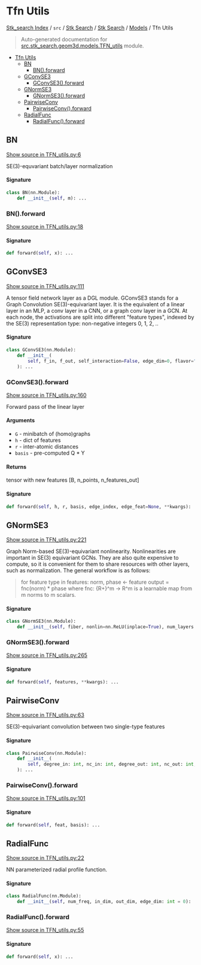 # Tfn Utils

[Stk_search Index](../../../../README.md#stk_search-index) / `src` / [Stk Search](../../index.md#stk-search) / [Stk Search](../../index.md#stk-search) / [Models](./index.md#models) / Tfn Utils

> Auto-generated documentation for [src.stk_search.geom3d.models.TFN_utils](https://github.com/mohammedazzouzi15/STK_search/blob/main/src/stk_search/geom3d/models/TFN_utils.py) module.

- [Tfn Utils](#tfn-utils)
  - [BN](#bn)
    - [BN().forward](#bn()forward)
  - [GConvSE3](#gconvse3)
    - [GConvSE3().forward](#gconvse3()forward)
  - [GNormSE3](#gnormse3)
    - [GNormSE3().forward](#gnormse3()forward)
  - [PairwiseConv](#pairwiseconv)
    - [PairwiseConv().forward](#pairwiseconv()forward)
  - [RadialFunc](#radialfunc)
    - [RadialFunc().forward](#radialfunc()forward)

## BN

[Show source in TFN_utils.py:6](https://github.com/mohammedazzouzi15/STK_search/blob/main/src/stk_search/geom3d/models/TFN_utils.py#L6)

SE(3)-equvariant batch/layer normalization

#### Signature

```python
class BN(nn.Module):
    def __init__(self, m): ...
```

### BN().forward

[Show source in TFN_utils.py:18](https://github.com/mohammedazzouzi15/STK_search/blob/main/src/stk_search/geom3d/models/TFN_utils.py#L18)

#### Signature

```python
def forward(self, x): ...
```



## GConvSE3

[Show source in TFN_utils.py:111](https://github.com/mohammedazzouzi15/STK_search/blob/main/src/stk_search/geom3d/models/TFN_utils.py#L111)

A tensor field network layer as a DGL module.
GConvSE3 stands for a Graph Convolution SE(3)-equivariant layer. It is the
equivalent of a linear layer in an MLP, a conv layer in a CNN, or a graph
conv layer in a GCN.
At each node, the activations are split into different "feature types",
indexed by the SE(3) representation type: non-negative integers 0, 1, 2, ..

#### Signature

```python
class GConvSE3(nn.Module):
    def __init__(
        self, f_in, f_out, self_interaction=False, edge_dim=0, flavor="skip"
    ): ...
```

### GConvSE3().forward

[Show source in TFN_utils.py:160](https://github.com/mohammedazzouzi15/STK_search/blob/main/src/stk_search/geom3d/models/TFN_utils.py#L160)

Forward pass of the linear layer

#### Arguments

- `G` - minibatch of (homo)graphs
- `h` - dict of features
- `r` - inter-atomic distances
- `basis` - pre-computed Q * Y

#### Returns

tensor with new features [B, n_points, n_features_out]

#### Signature

```python
def forward(self, h, r, basis, edge_index, edge_feat=None, **kwargs): ...
```



## GNormSE3

[Show source in TFN_utils.py:221](https://github.com/mohammedazzouzi15/STK_search/blob/main/src/stk_search/geom3d/models/TFN_utils.py#L221)

Graph Norm-based SE(3)-equivariant nonlinearity.
Nonlinearities are important in SE(3) equivariant GCNs. They are also quite
expensive to compute, so it is convenient for them to share resources with
other layers, such as normalization. The general workflow is as follows:
> for feature type in features:
>    norm, phase <- feature
>    output = fnc(norm) * phase
where fnc: {R+}^m -> R^m is a learnable map from m norms to m scalars.

#### Signature

```python
class GNormSE3(nn.Module):
    def __init__(self, fiber, nonlin=nn.ReLU(inplace=True), num_layers: int = 0): ...
```

### GNormSE3().forward

[Show source in TFN_utils.py:265](https://github.com/mohammedazzouzi15/STK_search/blob/main/src/stk_search/geom3d/models/TFN_utils.py#L265)

#### Signature

```python
def forward(self, features, **kwargs): ...
```



## PairwiseConv

[Show source in TFN_utils.py:63](https://github.com/mohammedazzouzi15/STK_search/blob/main/src/stk_search/geom3d/models/TFN_utils.py#L63)

SE(3)-equivariant convolution between two single-type features

#### Signature

```python
class PairwiseConv(nn.Module):
    def __init__(
        self, degree_in: int, nc_in: int, degree_out: int, nc_out: int, edge_dim: int = 0
    ): ...
```

### PairwiseConv().forward

[Show source in TFN_utils.py:101](https://github.com/mohammedazzouzi15/STK_search/blob/main/src/stk_search/geom3d/models/TFN_utils.py#L101)

#### Signature

```python
def forward(self, feat, basis): ...
```



## RadialFunc

[Show source in TFN_utils.py:22](https://github.com/mohammedazzouzi15/STK_search/blob/main/src/stk_search/geom3d/models/TFN_utils.py#L22)

NN parameterized radial profile function.

#### Signature

```python
class RadialFunc(nn.Module):
    def __init__(self, num_freq, in_dim, out_dim, edge_dim: int = 0): ...
```

### RadialFunc().forward

[Show source in TFN_utils.py:55](https://github.com/mohammedazzouzi15/STK_search/blob/main/src/stk_search/geom3d/models/TFN_utils.py#L55)

#### Signature

```python
def forward(self, x): ...
```